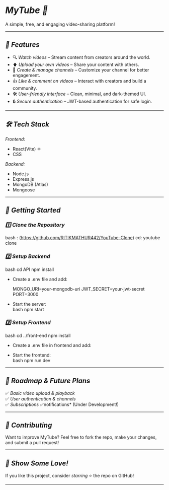 # *MyTube 🎥*  
A simple, free, and engaging video-sharing platform!    

---

## *📌 Features*  
- 🔍 *Watch videos* – Stream content from creators around the world.  
- ⬆️ *Upload your own videos* – Share your content with others.  
- 🎨 *Create & manage channels* – Customize your channel for better engagement.  
- 👍 *Like & comment on videos* – Interact with creators and build a community.  
- 🛠️ *User-friendly interface* – Clean, minimal, and dark-themed UI.  
- 🔒 *Secure authentication* – JWT-based authentication for safe login.  

---

## *🛠️ Tech Stack*  
*Frontend:*  
- React(Vite) ⚛️  
-  CSS  

*Backend:*  
- Node.js  
- Express.js  
- MongoDB (Atlas)  
- Mongoose   

---

## *🚀 Getting Started*  

### *1️⃣ Clone the Repository*  
bash : (https://github.com/RITIKMATHUR442/YouTube-Clone)
cd: youtube clone


### *2️⃣ Setup Backend*  
bash
cd API
npm install

- Create a .env file and add:  
  
  MONGO_URI=your-mongodb-uri
  JWT_SECRET=your-jwt-secret
  PORT=3000
  
- Start the server:  
  bash
  npm start
  

### *3️⃣ Setup Frontend*  
bash
cd ../front-end
npm install

- Create a .env file in frontend and add:  
  
  
- Start the frontend:  
  bash
  npm run dev
  

---

## *📢 Roadmap & Future Plans*  
✅ *Basic video upload & playback*  
✅ *User authentication & channels*  
✅ *Subscriptions*
✅notifications* (Under Development!)    

---

## *🙌 Contributing*  
Want to improve MyTube? Feel free to fork the repo, make your changes, and submit a pull request!  

---

## *🌟 Show Some Love!*  
If you like this project, consider *starring* ⭐ the repo on GitHub!  

---
